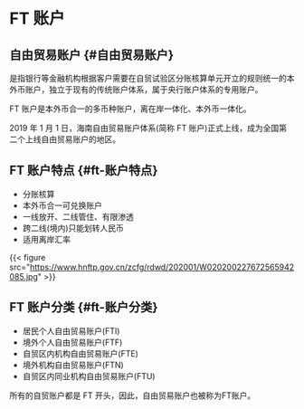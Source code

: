 # FT 账户


## 自由贸易账户 {#自由贸易账户}

是指银行等金融机构根据客户需要在自贸试验区分账核算单元开立的规则统一的本外币账户，独立于现有的传统账户体系，属于央行账户体系的专用账户。

FT 账户是本外币合一的多币种账户，离在岸一体化、本外币一体化。

2019 年 1 月 1 日，海南自由贸易账户体系(简称 FT 账户)正式上线，成为全国第二个上线自由贸易账户的地区。


## FT 账户特点 {#ft-账户特点}

-   分账核算
-   本外币合一可兑换账户
-   一线放开、二线管住、有限渗透
-   跨二线(境内)只能划转人民币
-   适用离岸汇率

{{< figure src="https://www.hnftp.gov.cn/zcfg/rdwd/202001/W020200227672565942085.jpg" >}}


## FT 账户分类 {#ft-账户分类}

-   居民个人自由贸易账户(FTI)
-   境外个人自由贸易账户(FTF)
-   自贸区内机构自由贸易账户(FTE)
-   境外机构自由贸易账户(FTN)
-   自贸区内同业机构自由贸易账户(FTU)

所有的自贸账户都是 FT 开头，因此，自由贸易账户也被称为FT账户。
